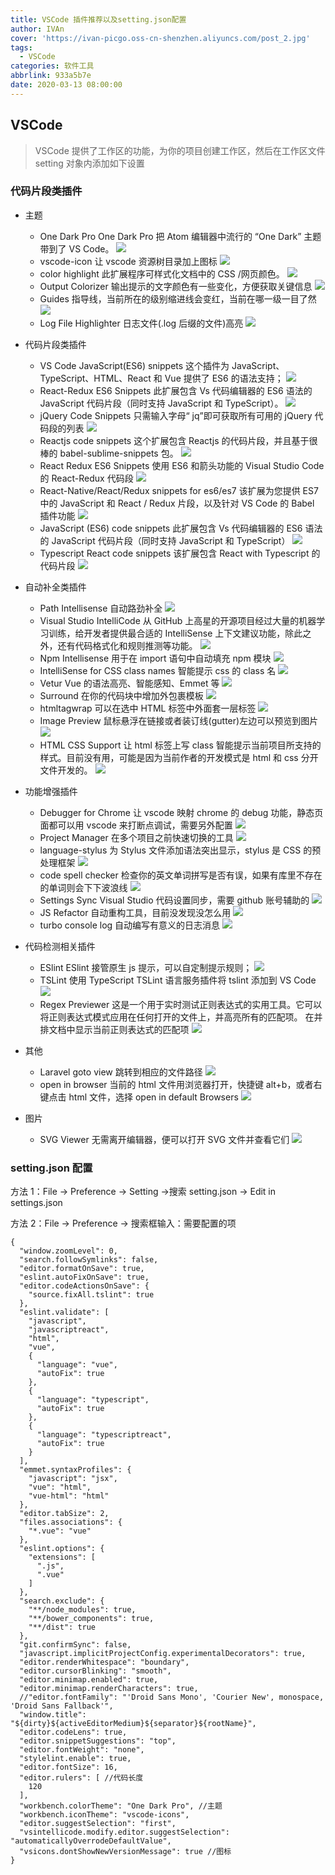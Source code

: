 ```yaml
---
title: VSCode 插件推荐以及setting.json配置
author: IVAn
cover: 'https://ivan-picgo.oss-cn-shenzhen.aliyuncs.com/post_2.jpg'
tags:
  - VSCode
categories: 软件工具
abbrlink: 933a5b7e
date: 2020-03-13 08:00:00
---
```


## VSCode

> VSCode 提供了工作区的功能，为你的项目创建工作区，然后在工作区文件 setting 对象内添加如下设置

### 代码片段类插件

- 主题

  - One Dark Pro
    One Dark Pro 把 Atom 编辑器中流行的 “One Dark” 主题带到了 VS Code。
    ![](http://blog.famuzhe.cn/ruanjiangongju/VSCode/VSCode1.png)
  - vscode-icon
    让 vscode 资源树目录加上图标
    ![](http://blog.famuzhe.cn/ruanjiangongju/VSCode/VSCode2.png)
  - color highlight
    此扩展程序可样式化文档中的 CSS /网页颜色。
    ![](http://blog.famuzhe.cn/ruanjiangongju/VSCode/VSCode3.png)
  - Output Colorizer
    输出提示的文字颜色有一些变化，方便获取关键信息
    ![](http://blog.famuzhe.cn/ruanjiangongju/VSCode/VSCode4.png)
  - Guides
    指导线，当前所在的级别缩进线会变红，当前在哪一级一目了然
    ![](http://blog.famuzhe.cn/ruanjiangongju/VSCode/VSCode5.png)
  - Log File Highlighter
    日志文件(.log 后缀的文件)高亮
    ![](http://blog.famuzhe.cn/ruanjiangongju/VSCode/VSCode6.png)

- 代码片段类插件

  - VS Code JavaScript(ES6) snippets
    这个插件为 JavaScript、TypeScript、HTML、React 和 Vue 提供了 ES6 的语法支持；
    ![](http://blog.famuzhe.cn/ruanjiangongju/VSCode/VSCode7.png)
  - React-Redux ES6 Snippets
    此扩展包含 Vs 代码编辑器的 ES6 语法的 JavaScript 代码片段（同时支持 JavaScript 和 TypeScript）。
    ![](http://blog.famuzhe.cn/ruanjiangongju/VSCode/VSCode8.png)
  - jQuery Code Snippets
    只需输入字母“ jq”即可获取所有可用的 jQuery 代码段的列表
    ![](http://blog.famuzhe.cn/ruanjiangongju/VSCode/VSCode9.png)
  - Reactjs code snippets
    这个扩展包含 Reactjs 的代码片段，并且基于很棒的 babel-sublime-snippets 包。
    ![](http://blog.famuzhe.cn/ruanjiangongju/VSCode/VSCode32.png)
  - React Redux ES6 Snippets
    使用 ES6 和箭头功能的 Visual Studio Code 的 React-Redux 代码段
    ![](http://blog.famuzhe.cn/ruanjiangongju/VSCode/VSCode33.png)
  - React-Native/React/Redux snippets for es6/es7
    该扩展为您提供 ES7 中的 JavaScript 和 React / Redux 片段，以及针对 VS Code 的 Babel 插件功能
    ![](http://blog.famuzhe.cn/ruanjiangongju/VSCode/VSCode34.png)
  - JavaScript (ES6) code snippets
    此扩展包含 Vs 代码编辑器的 ES6 语法的 JavaScript 代码片段（同时支持 JavaScript 和 TypeScript）
    ![](http://blog.famuzhe.cn/ruanjiangongju/VSCode/VSCode35.png)
  - Typescript React code snippets
    该扩展包含 React with Typescript 的代码片段
    ![](http://blog.famuzhe.cn/ruanjiangongju/VSCode/VSCode36.png)

- 自动补全类插件

  - Path Intellisense
    自动路劲补全
    ![](http://blog.famuzhe.cn/ruanjiangongju/VSCode/VSCode10.png)
  - Visual Studio IntelliCode
    从 GitHub 上高星的开源项目经过大量的机器学习训练，给开发者提供最合适的 IntelliSense 上下文建议功能，除此之外，还有代码格式化和规则推测等功能。
    ![](http://blog.famuzhe.cn/ruanjiangongju/VSCode/VSCode11.png)
  - Npm Intellisense
    用于在 import 语句中自动填充 npm 模块
    ![](http://blog.famuzhe.cn/ruanjiangongju/VSCode/VSCode12.png)
  - IntelliSense for CSS class names
    智能提示 css 的 class 名
    ![](http://blog.famuzhe.cn/ruanjiangongju/VSCode/VSCode13.png)
  - Vetur
    Vue 的语法高亮、智能感知、Emmet 等
    ![](http://blog.famuzhe.cn/ruanjiangongju/VSCode/VSCode14.png)
  - Surround
    在你的代码块中增加外包裹模板
    ![](http://blog.famuzhe.cn/ruanjiangongju/VSCode/VSCode15.png)
  - htmltagwrap
    可以在选中 HTML 标签中外面套一层标签
    ![](http://blog.famuzhe.cn/ruanjiangongju/VSCode/VSCode16.png)
  - Image Preview
    鼠标悬浮在链接或者装订线(gutter)左边可以预览到图片
    ![](http://blog.famuzhe.cn/ruanjiangongju/VSCode/VSCode17.png)
  - HTML CSS Support
    让 html 标签上写 class 智能提示当前项目所支持的样式。目前没有用，可能是因为当前作者的开发模式是 html 和 css 分开文件开发的。
    ![](http://blog.famuzhe.cn/ruanjiangongju/VSCode/VSCode18.png)

* 功能增强插件

  - Debugger for Chrome
    让 vscode 映射 chrome 的 debug 功能，静态页面都可以用 vscode 来打断点调试，需要另外配置
    ![](http://blog.famuzhe.cn/ruanjiangongju/VSCode/VSCode19.png)
  - Project Manager
    在多个项目之前快速切换的工具
    ![](http://blog.famuzhe.cn/ruanjiangongju/VSCode/VSCode20.png)
  - language-stylus
    为 Stylus 文件添加语法突出显示，stylus 是 CSS 的预处理框架
    ![](http://blog.famuzhe.cn/ruanjiangongju/VSCode/VSCode21.png)
  - code spell checker
    检查你的英文单词拼写是否有误，如果有库里不存在的单词则会下下波浪线
    ![](http://blog.famuzhe.cn/ruanjiangongju/VSCode/VSCode22.png)
  - Settings Sync
    Visual Studio 代码设置同步，需要 github 账号辅助的
    ![](http://blog.famuzhe.cn/ruanjiangongju/VSCode/VSCode23.png)
  - JS Refactor
    自动重构工具，目前没发现没怎么用
    ![](http://blog.famuzhe.cn/ruanjiangongju/VSCode/VSCode24.png)
  - turbo console log
    自动编写有意义的日志消息
    ![](http://blog.famuzhe.cn/ruanjiangongju/VSCode/VSCode25.png)

* 代码检测相关插件

  - ESlint
    ESlint 接管原生 js 提示，可以自定制提示规则；
    ![](http://blog.famuzhe.cn/ruanjiangongju/VSCode/VSCode26.png)
  - TSLint
    使用 TypeScript TSLint 语言服务插件将 tslint 添加到 VS Code
    ![](http://blog.famuzhe.cn/ruanjiangongju/VSCode/VSCode27.png)
  - Regex Previewer
    这是一个用于实时测试正则表达式的实用工具。它可以将正则表达式模式应用在任何打开的文件上，并高亮所有的匹配项。
    在并排文档中显示当前正则表达式的匹配项
    ![](http://blog.famuzhe.cn/ruanjiangongju/VSCode/VSCode28.png)

* 其他

  - Laravel goto view
    跳转到相应的文件路径
    ![](http://blog.famuzhe.cn/ruanjiangongju/VSCode/VSCode29.png)
  - open in browser
    当前的 html 文件用浏览器打开，快捷键 alt+b，或者右键点击 html 文件，选择 open in default Browsers
    ![](http://blog.famuzhe.cn/ruanjiangongju/VSCode/VSCode30.png)

* 图片

  - SVG Viewer
    无需离开编辑器，便可以打开 SVG 文件并查看它们
    ![](http://blog.famuzhe.cn/ruanjiangongju/VSCode/VSCode31.png)

### setting.json 配置

方法 1：File -> Preference -> Setting ->搜索 setting.json -> Edit in settings.json

方法 2：File -> Preference -> 搜索框输入：需要配置的项

```
{
  "window.zoomLevel": 0,
  "search.followSymlinks": false,
  "editor.formatOnSave": true,
  "eslint.autoFixOnSave": true,
  "editor.codeActionsOnSave": {
    "source.fixAll.tslint": true
  },
  "eslint.validate": [
    "javascript",
    "javascriptreact",
    "html",
    "vue",
    {
      "language": "vue",
      "autoFix": true
    },
    {
      "language": "typescript",
      "autoFix": true
    },
    {
      "language": "typescriptreact",
      "autoFix": true
    }
  ],
  "emmet.syntaxProfiles": {
    "javascript": "jsx",
    "vue": "html",
    "vue-html": "html"
  },
  "editor.tabSize": 2,
  "files.associations": {
    "*.vue": "vue"
  },
  "eslint.options": {
    "extensions": [
      ".js",
      ".vue"
    ]
  },
  "search.exclude": {
    "**/node_modules": true,
    "**/bower_components": true,
    "**/dist": true
  },
  "git.confirmSync": false,
  "javascript.implicitProjectConfig.experimentalDecorators": true,
  "editor.renderWhitespace": "boundary",
  "editor.cursorBlinking": "smooth",
  "editor.minimap.enabled": true,
  "editor.minimap.renderCharacters": true,
  //"editor.fontFamily": "'Droid Sans Mono', 'Courier New', monospace, 'Droid Sans Fallback'",
  "window.title": "${dirty}${activeEditorMedium}${separator}${rootName}",
  "editor.codeLens": true,
  "editor.snippetSuggestions": "top",
  "editor.fontWeight": "none",
  "stylelint.enable": true,
  "editor.fontSize": 16,
  "editor.rulers": [ //代码长度
    120
  ],
  "workbench.colorTheme": "One Dark Pro", //主题
  "workbench.iconTheme": "vscode-icons",
  "editor.suggestSelection": "first",
  "vsintellicode.modify.editor.suggestSelection": "automaticallyOverrodeDefaultValue",
  "vsicons.dontShowNewVersionMessage": true //图标
}
```
